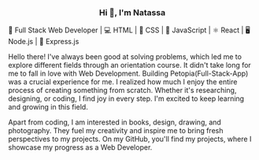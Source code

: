 <h3 align="center">Hi 👋, I'm Natassa</h3>

 🌱 Full Stack Web Developer | 💻 HTML | 🎨 CSS | 🚀 JavaScript | ⚛️ React | 🖥️ Node.js | 🚂 Express.js

Hello there! I've always been good at solving problems, which led me to explore different fields through an orientation course. It didn't take long for me to fall in love with Web Development. 
Building Petopia(Full-Stack-App) was a crucial experience for me. I realized how much I enjoy the entire process of creating something from scratch. Whether it's researching, designing, or coding, I find joy in every step.
I'm excited to keep learning and growing in this field.

Apart from coding, I am interested in books, design, drawing, and photography. They fuel my creativity and inspire me to bring fresh perspectives to my projects.
On my GitHub, you'll find my projects, where I showcase my progress as a Web Developer. 
